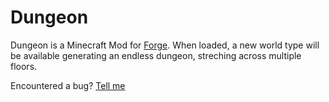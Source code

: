 # Dungeon

Dungeon is a Minecraft Mod for [Forge](http://files.minecraftforge.net/).
When loaded, a new world type will be available generating an endless dungeon, streching across multiple floors.

Encountered a bug? [Tell me](https://github.com/PssbleTrngle/Dungeon/issues/new/choose)
